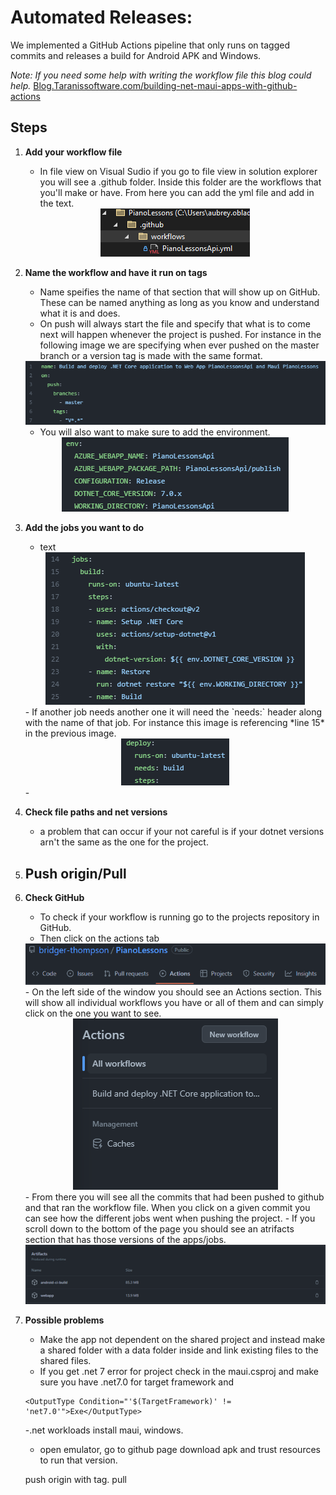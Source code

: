 # Automated Releases:
We implemented a GitHub Actions pipeline that only runs on tagged commits and releases a build for Android APK and Windows.

*Note: If you need some help with writing the workflow file this blog could help.*
[Blog.Taranissoftware.com/building-net-maui-apps-with-github-actions](https://blog.taranissoftware.com/building-net-maui-apps-with-github-actions)

## __Steps__
1. __Add your workflow file__
     - In file view on Visual Sudio if you go to file view in solution explorer you will see a .github folder. Inside this folder are the workflows that you'll make or have. From here you can add the yml file and add in the text.
     <div style="text-align: center">
     <img src="images/Automated_1.png" />
     </div>
     

2. __Name the workflow and have it run on tags__
     - Name speifies the name of that section that will show up on GitHub. These can be named anything as long as you know and understand what it is and does.
     - On push will always start the file and specify that what is to come next will happen whenever the project is pushed. For instance in the following image we are specifying when ever pushed on the master branch or a version tag is made with the same format.
     <div style="text-align: center">
     <img src="images/Automated_2.png" />
     </div>
     
     - You will also want to make sure to add the environment.

    <div style="text-align: center">
     <img src="images/Automated_3.png" />
     </div>
3. __Add the jobs you want to do__
     - text

     <div style="text-align: center">
     <img src="images/Automated_4.png" />
     </div>
     - If another job needs another one it will need the `needs:` header along with the name of that job. For instance this image is referencing *line 15* in the previous image.

     <div style="text-align: center">
     <img src="images/Automated_5.png" />
     </div>
     - 

4. __Check file paths and net versions__
     - a problem that can occur if your not careful is if your dotnet versions arn't the same as the one for the project.

5. __Push origin/Pull__
     - 
6. __Check GitHub__
     - To check if your workflow is running go to the projects repository in GitHub.
     - Then click on the actions tab

     <div style="text-align: center">
     <img src="images/Automated_6.png" />
     </div>
     - On the left side of the window you should see an Actions section. This will show all individual workflows you have or all of them and can simply click on the one you want to see.
     
     <div style="text-align: center">
     <img src="images/Automated_7.png" />
     </div>
     - From there you will see all the commits that had been pushed to github and that ran the workflow file. When you click on a given commit you can see how the different jobs went when pushing the project.
     - If you scroll down to the bottom of the page you should see an atrifacts section that has those versions of the apps/jobs.
     
     <div style="text-align: center">
     <img src="images/Automated_8.png" />
     </div>
     
7. __Possible problems__
     - Make the app not dependent on the shared project and instead make a shared folder with a data folder inside and link existing files to the shared files.
     - If you get .net 7 error for project check in the maui.csproj and make sure you have .net7.0 for target framework and 
     ```
     <OutputType Condition="'$(TargetFramework)' != 'net7.0'">Exe</OutputType>
     ```
     -.net workloads install maui, windows.
     - open emulator, go to github page download apk and trust resources to run that version.
     
     <!-- ![catch and handle request](images/image2.png) -->
     push origin with tag.
     pull

